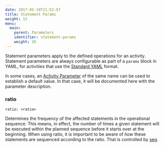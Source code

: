 ```yaml
---
date: 2017-05-19T21:52:57
title: Statement Params
weight: 12
menu:
  main:
    parent: Parameters
    identifier: statement-params
    weight: 26
---
```


Statement parameters apply to the defined operations for an activity. Statement
parameters are always configurable as part of a `params` block in YAML, for
activities that use the [Standard YAML](/user-guide/standard_yaml) format.

In some cases, an [Activity Parameter](/parameters/activity_params) of the same
name can be used to establish a default value. In that case, it will be
documented here with the parameter description. 

### ratio

`ratio: <ratio>`

Determines the frequency of the affected statements in the operational sequence.
This means, in effect, the number of times a given statement will be executed
within the planned sequence before it starts over at the beginning. When using ratio,
it is important to be aware of *how* these statements are sequenced according
to the ratio. That is controlled by [seq](/parameters/activity_params#seq).







